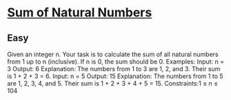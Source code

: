 # [Sum of Natural Numbers](https://www.geeksforgeeks.org/problems/sum-of-series2811/1)
## Easy
Given an integer n. Your task is to calculate the sum of all natural numbers from 1 up to n (inclusive). If n is 0, the sum should be 0.
Examples:
Input: n = 3
Output: 6
Explanation: The numbers from 1 to 3 are 1, 2, and 3. Their sum is 1 + 2 + 3 = 6.
Input: n = 5
Output: 15
Explanation: The numbers from 1 to 5 are 1, 2, 3, 4, and 5. Their sum is 1 + 2 + 3 + 4 + 5 = 15.
Constraints:1 ≤ n ≤ 104